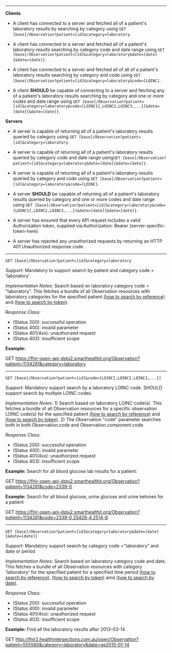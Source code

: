 

-------------------------

**Clients**

-  A client has connected to a server and fetched all of a patient's laboratory results by searching by category using `GET [base]/Observation?patient=[id]&category=laboratory`.
- A client has connected to a server and fetched all of a patient's laboratory results searching by category code and date range using `GET [base]/Observation?patient=[id]&category=laboratory&date=[date]{&date=[date]}`.
- A client has connected to a server and fetched all of all of a patient's laboratory results searching by category and code using `GET [base]/Observation?patient=[id]&category=laboratory&code=[LOINC]`.


 - A client **SHOULD** be capable of connecting to a server and fetching any of a patient's laboratory results searching by category and one or more codes and date range using `GET [base]/Observation?patient=[id]&category=laboratory&code=[LOINC1{,LOINC2,LOINC3,...}]&date=[date]{&date=[date]}`.

**Servers**

- A server is capable of returning all of a patient's laboratory results queried by category using `GET [base]/Observation?patient=[id]&category=laboratory`.
 - A server is capable of returning all of a patient's laboratory results queried by category code and date range using`GET [base]/Observation?patient=[id]&category=laboratory&date=[date]{&date=[date]}`.
- A server is capable of returning all of a patient's laboratory results queried by category and code using `GET [base]/Observation?patient=[id]&category=laboratory&code=[LOINC]`.


- A server **SHOULD** be capable of returning all of a patient's laboratory results queried by category and one or more codes and date range using `GET [base]/Observation?patient=[id]&category=laboratory&code=[LOINC1{,LOINC2,LOINC3,...}]&date=[date]{&date=[date]}`.


- A server has ensured that every API request includes a valid Authorization token, supplied via:Authorization: Bearer {server-specific-token-here}
- A server has rejected any unauthorized requests by returning an HTTP 401 Unauthorized response code.

-----------

`GET [base]/Observation?patient=[id]&category=laboratory`

*Support:* Mandatory to support search by patient and category code = 'laboratory'.

*Implementation Notes:* Search based on laboratory category code = "laboratory". This fetches a bundle of all Observation resources with laboratory categories for the specified patient [(how to search by reference)] and [(how to search by token)].



*Response Class:*

-   (Status 200): successful operation
-   (Status 400): invalid parameter
-   (Status 401/4xx): unauthorized request
-   (Status 403): insufficient scope

**Example:**

GET https://fhir-open-api-dstu2.smarthealthit.org/Observation?patient=1134281&category=laboratory

-----------

`GET [base]/Observation?patient=[id]&code=[LOINC{,LOINC2,LOINC3,...}]`

*Support:* Mandatory support search by a laboratory LOINC code. SHOULD support search by multiple LOINC codes.

*Implementation Notes:* 1) Search based on laboratory LOINC code(s). This fetches a bundle of all Observation resources for a specific observation LOINC code(s) for the specified patient  [(how to search by reference)] and [(how to search by token)].   2) The Observation "code" parameter searches both in both Observation.code and Observation.component.code.



*Response Class:*

-   (Status 200): successful operation
-   (Status 400): invalid parameter
-   (Status 401/4xx): unauthorized request
-   (Status 403): insufficient scope

**Example:**
Search for all blood glucose lab results for a patient:

GET https://fhir-open-api-dstu2.smarthealthit.org/Observation?patient=1134281&code=2339-0

**Example:**
Search for all blood glucose, urine glucose and urine ketones for a patient

GET https://fhir-open-api-dstu2.smarthealthit.org/Observation?patient=1134281&code=2339-0,25428-4,2514-8

-----------

`GET [base]/Observation?patient=[id]&category=laboratory&date=[date]{&date=[date]}`

*Support:*  Mandatory support search by category code ="laboratory" and date or period



*Implementation Notes:*  Search based on laboratory category code and date. This fetches a bundle of all Observation resources with category 'laboratory' for the specified patient for a specified time period  [(how to search by reference)], [(how to search by token)] amd [(how to search by date)].



*Response Class:*

-   (Status 200): successful operation
-   (Status 400): invalid parameter
-   (Status 401/4xx): unauthorized request
-   (Status 403): insufficient scope

**Example:**
Find all the laboratory results after 2013-03-14

GET http://fhir2.healthintersections.com.au/open/Observation?patient=555580&category=laboratory&date=ge2015-01-14

  [(how to search by reference)]: http://hl7.org/fhir/DSTU2/search.html#reference
  [(how to search by token)]: http://hl7.org/fhir/DSTU2/search.html#token
  [Composite Search Parameters]: http://build.fhir.org/search.html#combining
  [(how to search by date)]: http://hl7.org/fhir/DSTU2/search.html#date

